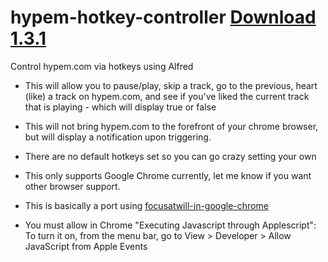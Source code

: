 hypem-hotkey-controller [Download 1.3.1](http://bit.ly/1kEkXt7)
=======================

Control hypem.com via hotkeys using Alfred
* This will allow you to pause/play, skip a track, go to the previous, heart (like) a track on hypem.com, and see if you've liked the current track that is playing - which will display true or false
* This will not bring hypem.com to the forefront of your chrome browser, but will display a notification upon triggering.
* There are no default hotkeys set so you can go crazy setting your own
* This only supports Google Chrome currently, let me know if you want other browser support. 

* This is basically a port using [focusatwill-in-google-chrome](https://github.com/tangledhelix/focusatwill-in-google-chrome)
* You must allow in Chrome "Executing Javascript through Applescript": 
To turn it on, from the menu bar, go to View > Developer > Allow JavaScript from Apple Events
